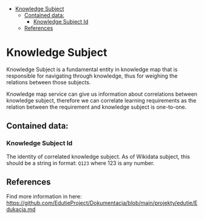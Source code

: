 <!-- TOC -->
* [Knowledge Subject](#knowledge-subject)
  * [Contained data:](#contained-data)
    * [Knowledge Subject Id](#knowledge-subject-id)
  * [References](#references)
<!-- TOC -->

# Knowledge Subject
Knowledge Subject is a fundamental entity in knowledge map that is responsible for navigating through knowledge, thus
for weighing the relations between those subjects.

Knowledge map service can give us information about correlations between knowledge subject, therefore we can 
correlate learning requirements as the relation between the requirement and knowledge subject is one-to-one.

## Contained data:
### Knowledge Subject Id
The identity of correlated knowledge subject. As of Wikidata subject, this should be a string in format: `Q123`
where 123 is any number.

## References
Find more information in here: https://github.com/EdutieProject/Dokumentacja/blob/main/projekty/edutie/Edukacja.md